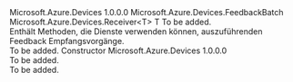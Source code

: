 <Type Name="FeedbackReceiver&lt;T&gt;" FullName="Microsoft.Azure.Devices.FeedbackReceiver&lt;T&gt;">
  <TypeSignature Language="C#" Value="public abstract class FeedbackReceiver&lt;T&gt; : Microsoft.Azure.Devices.Receiver&lt;T&gt; where T : FeedbackBatch" />
  <TypeSignature Language="ILAsm" Value=".class public auto ansi abstract beforefieldinit FeedbackReceiver`1&lt;(class Microsoft.Azure.Devices.FeedbackBatch) T&gt; extends Microsoft.Azure.Devices.Receiver`1&lt;!T&gt;" />
  <TypeSignature Language="DocId" Value="T:Microsoft.Azure.Devices.FeedbackReceiver`1" />
  <TypeSignature Language="VB.NET" Value="Public MustInherit Class FeedbackReceiver(Of T)&#xA;Inherits Receiver(Of T)" />
  <TypeSignature Language="F#" Value="type FeedbackReceiver&lt;'T (requires 'T :&gt; FeedbackBatch)&gt; = class&#xA;    inherit Receiver&lt;'T (requires 'T :&gt; FeedbackBatch)&gt;" />
  <AssemblyInfo>
    <AssemblyName>Microsoft.Azure.Devices</AssemblyName>
    <AssemblyVersion>1.0.0.0</AssemblyVersion>
  </AssemblyInfo>
  <TypeParameters>
    <TypeParameter Name="T">
      <Constraints>
        <BaseTypeName>Microsoft.Azure.Devices.FeedbackBatch</BaseTypeName>
      </Constraints>
    </TypeParameter>
  </TypeParameters>
  <Base>
    <BaseTypeName>Microsoft.Azure.Devices.Receiver&lt;T&gt;</BaseTypeName>
    <BaseTypeArguments>
      <BaseTypeArgument TypeParamName="T">T</BaseTypeArgument>
    </BaseTypeArguments>
  </Base>
  <Interfaces />
  <Docs>
    <typeparam name="T">To be added.</typeparam>
    <summary>
            Enthält Methoden, die Dienste verwenden können, auszuführenden Feedback Empfangsvorgänge.
            </summary>
    <remarks>To be added.</remarks>
  </Docs>
  <Members>
    <Member MemberName=".ctor">
      <MemberSignature Language="C#" Value="protected FeedbackReceiver ();" />
      <MemberSignature Language="ILAsm" Value=".method familyhidebysig specialname rtspecialname instance void .ctor() cil managed" />
      <MemberSignature Language="DocId" Value="M:Microsoft.Azure.Devices.FeedbackReceiver`1.#ctor" />
      <MemberSignature Language="VB.NET" Value="Protected Sub New ()" />
      <MemberType>Constructor</MemberType>
      <AssemblyInfo>
        <AssemblyName>Microsoft.Azure.Devices</AssemblyName>
        <AssemblyVersion>1.0.0.0</AssemblyVersion>
      </AssemblyInfo>
      <Parameters />
      <Docs>
        <summary>To be added.</summary>
        <remarks>To be added.</remarks>
      </Docs>
    </Member>
  </Members>
</Type>